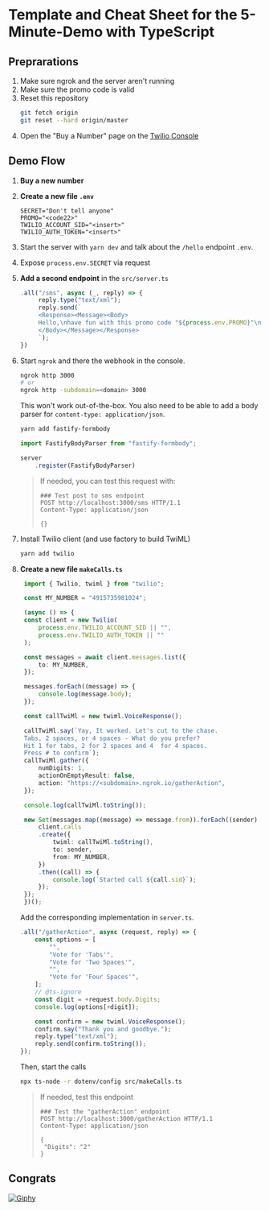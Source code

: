 # Template and Cheat Sheet for the 5-Minute-Demo with TypeScript

## Preprarations

1. Make sure ngrok and the server aren't running
2. Make sure the promo code is valid
3. Reset this repository
   ```Bash
   git fetch origin
   git reset --hard origin/master
   ```
4. Open the "Buy a Number" page on the [Twilio Console](https://console.twilio.com/us1/develop/phone-numbers/manage/search?frameUrl=%2Fconsole%2Fphone-numbers%2Fsearch%3Fx-target-region%3Dus1&currentFrameUrl=%2Fconsole%2Fphone-numbers%2Fsearch%3FisoCountry%3DDE%26searchTerm%3D%26searchFilter%3Dleft%26searchType%3Dnumber%26x-target-region%3Dus1%26__override_layout__%3Dembed%26bifrost%3Dtrue)

## Demo Flow

1. **Buy a new number**

2. **Create a new file `.env`**
   ```
   SECRET="Don't tell anyone"
   PROMO="<code22>"
   TWILIO_ACCOUNT_SID="<insert>"
   TWILIO_AUTH_TOKEN="<insert>"
   ```
3. Start the server with `yarn dev` and talk about the `/hello` endpoint `.env`.
4. Expose `process.env.SECRET` via request
5. **Add a second endpoint** in the `src/server.ts`

   ```TypeScript
   .all("/sms", async (_, reply) => {
        reply.type("text/xml");
        reply.send(`
        <Response><Message><Body>
        Hello,\nhave fun with this promo code "${process.env.PROMO}"\nGreetings from Munich 🦁
        </Body></Message></Response>
        `);
   })
   ```

6. Start `ngrok` and there the webhook in the console.

   ```Bash
   ngrok http 3000
   # or
   ngrok http -subdomain=<domain> 3000
   ```

   This won't work out-of-the-box. You also need to be able to add a body parser for `content-type: application/json`.

   ```Bash
   yarn add fastify-formbody
   ```

   ```TypeScript
   import FastifyBodyParser from "fastify-formbody";

   server
       .register(FastifyBodyParser)
   ```

   > If needed, you can test this request with:
   >
   > ```
   > ### Test post to sms endpoint
   > POST http://localhost:3000/sms HTTP/1.1
   > Content-Type: application/json
   >
   > {}
   > ```

7. Install Twilio client (and use factory to build TwiML)
   ```Bash
   yarn add twilio
   ```
8. **Create a new file `makeCalls.ts`**

   ```TypeScript
    import { Twilio, twiml } from "twilio";

    const MY_NUMBER = "4915735981024";

    (async () => {
    const client = new Twilio(
        process.env.TWILIO_ACCOUNT_SID || "",
        process.env.TWILIO_AUTH_TOKEN || ""
    );

    const messages = await client.messages.list({
        to: MY_NUMBER,
    });

    messages.forEach((message) => {
        console.log(message.body);
    });

    const callTwiMl = new twiml.VoiceResponse();

    callTwiMl.say(`Yay, It worked. Let's cut to the chase.
    Tabs, 2 spaces, or 4 spaces - What do you prefer?
    Hit 1 for tabs, 2 for 2 spaces and 4  for 4 spaces.
    Press # to confirm`);
    callTwiMl.gather({
        numDigits: 1,
        actionOnEmptyResult: false,
        action: "https://<subdomain>.ngrok.io/gatherAction",
    });

    console.log(callTwiMl.toString());

    new Set(messages.map((message) => message.from)).forEach((sender) => {
        client.calls
        .create({
            twiml: callTwiMl.toString(),
            to: sender,
            from: MY_NUMBER,
        })
        .then((call) => {
            console.log(`Started call ${call.sid}`);
        });
    });
    })();
   ```

   Add the corresponding implementation in `server.ts`.

   ```TypeScript
   .all("/gatherAction", async (request, reply) => {
       const options = [
           "",
           "Vote for 'Tabs'",
           "Vote for 'Two Spaces'",
           "",
           "Vote for 'Four Spaces'",
       ];
       // @ts-ignore
       const digit = +request.body.Digits;
       console.log(options[+digit]);

       const confirm = new twiml.VoiceResponse();
       confirm.say("Thank you and goodbye.");
       reply.type("text/xml");
       reply.send(confirm.toString());
   });
   ```

   Then, start the calls

   ```Bash
   npx ts-node -r dotenv/config src/makeCalls.ts
   ```

   > If needed, test this endpoint
   >
   > ```
   > ### Test the "gatherAction" endpoint
   > POST http://localhost:3000/gatherAction HTTP/1.1
   > Content-Type: application/json
   >
   > {
   >  "Digits": "2"
   > }
   > ```


## Congrats

[![Giphy](https://media4.giphy.com/media/26u4lOMA8JKSnL9Uk/giphy.gif?cid=790b7611b6297b687bede36853d4839738abd75e6e6b1c2e&rid=giphy.gif&ct=g)](https://giphy.com/gifs/reactionseditor-reaction-26u4lOMA8JKSnL9Uk)